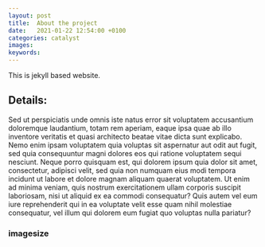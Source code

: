 ```yaml
---
layout: post
title:  About the project
date:   2021-01-22 12:54:00 +0100
categories: catalyst
images:
keywords:
---
```


This is jekyll based website. 

## Details:

Sed ut perspiciatis unde omnis iste natus error sit voluptatem accusantium doloremque laudantium, totam rem aperiam, eaque ipsa quae ab illo inventore veritatis et quasi architecto beatae vitae dicta sunt explicabo. Nemo enim ipsam voluptatem quia voluptas sit aspernatur aut odit aut fugit, sed quia consequuntur magni dolores eos qui ratione voluptatem sequi nesciunt. Neque porro quisquam est, qui dolorem ipsum quia dolor sit amet, consectetur, adipisci velit, sed quia non numquam eius modi tempora incidunt ut labore et dolore magnam aliquam quaerat voluptatem. Ut enim ad minima veniam, quis nostrum exercitationem ullam corporis suscipit laboriosam, nisi ut aliquid ex ea commodi consequatur? Quis autem vel eum iure reprehenderit qui in ea voluptate velit esse quam nihil molestiae consequatur, vel illum qui dolorem eum fugiat quo voluptas nulla pariatur?

<!-- 
{% imagesize source %}           >> 652x435
{% imagesize source:size %}      >> 652x435
{% imagesize source:json %}      >> {width: 652, height: 435}
{% imagesize source:array %}     >> [652, 435]
{% imagesize source:list %}      >> 652, 435
{% imagesize source:width %}     >> 652
{% imagesize source:height %}    >> 435
{% imagesize source:css %}       >> width: 652px; height: 435px;
{% imagesize source:props %}     >> width='652' height='435'
{% imagesize source:opengraph %} >> <meta property='og:image:width' content='350'/><meta property='og:image:height' content='32'/>
{% imagesize source:img %}       >> <img src='/assets/logo.jpg' width='350' height='32'> -->

### imagesize 

<!-- {% imagesize /images/joseph-gonzalez.jpg %} -->


<!-- ![Test image]({{ "/images/joseph-gonzalez.jpg" | resize: "300x400>" }}) -->